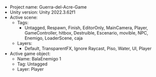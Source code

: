 <!-- UNITY CODE ASSIST INSTRUCTIONS START -->
- Project name: Guerra-del-Acre-Game
- Unity version: Unity 2022.3.62f1
- Active scene:
  - Tags:
    - Untagged, Respawn, Finish, EditorOnly, MainCamera, Player, GameController, hitbox, Destruible, Escenario, movible, NPC, Enemigo, LoaderScene, caja
  - Layers:
    - Default, TransparentFX, Ignore Raycast, Piso, Water, UI, Player
- Active game object:
  - Name: BalaEnemigo 1
  - Tag: Untagged
  - Layer: Player
<!-- UNITY CODE ASSIST INSTRUCTIONS END -->